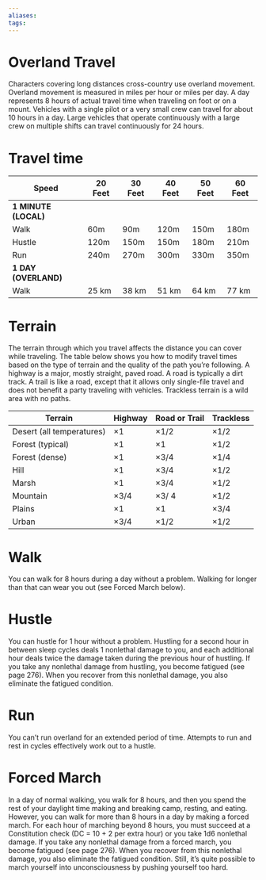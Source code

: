 ```yaml
---
aliases: 
tags: 
---
```


# Overland Travel

Characters covering long distances cross-country use overland movement. Overland movement is measured in miles per hour or miles per day. A day represents 8 hours of actual travel time when traveling on foot or on a mount. Vehicles with a single pilot or a very small crew can travel for about 10 hours in a day. Large vehicles that operate continuously with a large crew on multiple shifts can travel continuously for 24 hours.  

# Travel time

| Speed                | 20 Feet | 30 Feet   | 40 Feet   | 50 Feet | 60 Feet    |
| -------------------- | ------- | --------- | --------- | ------- | --- |
| **1 MINUTE (LOCAL)** |         |           |           |         |     |
| Walk                 | 60m | 90m   | 120m   |   150m      |  180m   |
| Hustle               | 120m | 150m   | 150m  |    180m     |  210m   |
| Run                  | 240m | 270m | 300m |    330m     |   350m  |
| **1 DAY (OVERLAND)** |         |           |           |         |     |
| Walk                 | 25 km   | 38 km  | 51 km  |    64 km    |  77 km   |

# Terrain

The terrain through which you travel affects the distance you can cover while traveling. The table below shows you how to modify travel times based on the type of terrain and the quality of the path you’re following. A highway is a major, mostly straight, paved road. A road is typically a dirt track. A trail is like a road, except that it allows only single-file travel and does not benefit a party traveling with vehicles. Trackless terrain is a wild area with no paths.  
  

| Terrain                   | Highway | Road or Trail | Trackless |
|---------------------------|---------|---------------|-----------|
| Desert (all temperatures) | ×1      | ×1/2          | ×1/2      |
| Forest (typical)          | ×1      | ×1            | ×1/2      |
| Forest (dense)            | ×1      | ×3/4          | ×1/4      |
| Hill                      | ×1      | ×3/4          | ×1/2      |
| Marsh                     | ×1      | ×3/4          | ×1/2      |
| Mountain                  | ×3/4    | ×3/ 4         | ×1/2      |
| Plains                    | ×1      | ×1            | ×3/4      |
| Urban                     | ×3/4    | ×1/2          | ×1/2      |

# Walk

You can walk for 8 hours during a day without a problem. Walking for longer than that can wear you out (see Forced March below).

# Hustle

You can hustle for 1 hour without a problem. Hustling for a second hour in between sleep cycles deals 1 nonlethal damage to you, and each additional hour deals twice the damage taken during the previous hour of hustling. If you take any nonlethal damage from hustling, you become fatigued (see page 276). When you recover from this nonlethal damage, you also eliminate the fatigued condition.

# Run

You can’t run overland for an extended period of time. Attempts to run and rest in cycles effectively work out to a hustle.

# Forced March

In a day of normal walking, you walk for 8 hours, and then you spend the rest of your daylight time making and breaking camp, resting, and eating. However, you can walk for more than 8 hours in a day by making a forced march. For each hour of marching beyond 8 hours, you must succeed at a Constitution check (DC = 10 + 2 per extra hour) or you take 1d6 nonlethal damage. If you take any nonlethal damage from a forced march, you become fatigued (see page 276). When you recover from this nonlethal damage, you also eliminate the fatigued condition. Still, it’s quite possible to march yourself into unconsciousness by pushing yourself too hard.